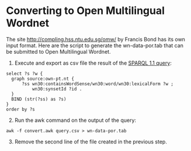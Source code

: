 
# Converting to Open Multilingual Wordnet

The site http://compling.hss.ntu.edu.sg/omw/ by Francis Bond has its
own input format. Here are the script to generate the wn-data-por.tab
that can be submitted to Open Multilingual Wordnet.

1. Execute and export as csv file the result of the [SPARQL 1.1 query](http://wnpt.sl.res.ibm.com:10035/#/repositories/wn30/query/d/select%20?s%20?w%20{%0A%20%20graph%20source:own-pt.nt%20{%0A%20%20%20%20%20%20?ss%20wn30:containsWordSense/wn30:word/wn30:lexicalForm%20?w%20;%0A%20%20%20%20%20%20%20%20%20%20wn30:synsetId%20?id%20.%0A%20%20}%0A%20%20BIND%20(str(?ss)%20as%20?s)%0A}%0Aorder%20by%20?s):

```
select ?s ?w {
  graph source:own-pt.nt {
      ?ss wn30:containsWordSense/wn30:word/wn30:lexicalForm ?w ;
          wn30:synsetId ?id .
  }
  BIND (str(?ss) as ?s)
}
order by ?s
```

2. Run the awk command on the output of the query:

```
awk -f convert.awk query.csv > wn-data-por.tab
```

3. Remove the second line of the file created in the previous step.

